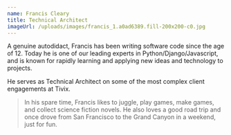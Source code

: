 ```yaml
---
name: Francis Cleary
title: Technical Architect
imageUrl: /uploads/images/francis_1.a0ad6389.fill-200x200-c0.jpg
---
```

A genuine autodidact, Francis has been writing software code since the age of 12. Today he is one of our leading experts in Python/Django/Javascript, and is known for rapidly learning and applying new ideas and technology to projects.

He serves as Technical Architect on some of the most complex client engagements at Tivix.

> In his spare time, Francis likes to juggle, play games, make games, and collect science fiction novels. He also loves a good road trip and once drove from San Francisco to the Grand Canyon in a weekend, just for fun.
